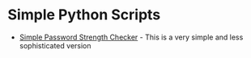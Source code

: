 # Simple Python Scripts

* [Simple Password Strength Checker](simple_pass_strength.py) - This is a very simple and less sophisticated version